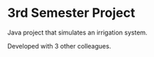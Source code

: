 # 3rd Semester Project

Java project that simulates an irrigation system.

Developed with 3 other colleagues.